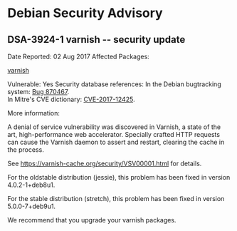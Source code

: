 
Debian Security Advisory
========================


DSA-3924-1 varnish -- security update
-------------------------------------



Date Reported:
02 Aug 2017
Affected Packages:

[varnish](https://packages.debian.org/src:varnish)

Vulnerable:
Yes
Security database references:
In the Debian bugtracking system: [Bug 870467](https://bugs.debian.org/cgi-bin/bugreport.cgi?bug=870467).  
In Mitre's CVE dictionary: [CVE-2017-12425](https://security-tracker.debian.org/tracker/CVE-2017-12425).  

More information:

A denial of service vulnerability was discovered in Varnish, a state of
the art, high-performance web accelerator. Specially crafted HTTP
requests can cause the Varnish daemon to assert and restart, clearing
the cache in the process.


See <https://varnish-cache.org/security/VSV00001.html> for details.


For the oldstable distribution (jessie), this problem has been fixed
in version 4.0.2-1+deb8u1.


For the stable distribution (stretch), this problem has been fixed in
version 5.0.0-7+deb9u1.


We recommend that you upgrade your varnish packages.





